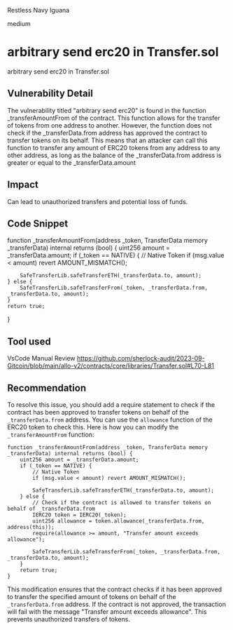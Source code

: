 Restless Navy Iguana

medium

# arbitrary send erc20 in Transfer.sol
arbitrary send erc20 in Transfer.sol
## Vulnerability Detail
The vulnerability titled "arbitrary send erc20" is found in the function _transferAmountFrom of the contract. This function allows for the transfer of tokens from one address to another. However, the function does not check if the _transferData.from address has approved the contract to transfer tokens on its behalf. This means that an attacker can call this function to transfer any amount of ERC20 tokens from any address to any other address, as long as the balance of the _transferData.from address is greater or equal to the _transferData.amount
## Impact
Can lead to unauthorized transfers and potential loss of funds.
## Code Snippet
function _transferAmountFrom(address _token, TransferData memory _transferData) internal returns (bool) {
    uint256 amount = _transferData.amount;
    if (_token == NATIVE) {
        // Native Token
        if (msg.value < amount) revert AMOUNT_MISMATCH();

        SafeTransferLib.safeTransferETH(_transferData.to, amount);
    } else {
        SafeTransferLib.safeTransferFrom(_token, _transferData.from, _transferData.to, amount);
    }
    return true;
}
## Tool used
VsCode
Manual Review
https://github.com/sherlock-audit/2023-09-Gitcoin/blob/main/allo-v2/contracts/core/libraries/Transfer.sol#L70-L81
## Recommendation
To resolve this issue, you should add a require statement to check if the contract has been approved to transfer tokens on behalf of the `_transferData.from` address. You can use the `allowance` function of the ERC20 token to check this. Here is how you can modify the `_transferAmountFrom` function:

```solidity
function _transferAmountFrom(address _token, TransferData memory _transferData) internal returns (bool) {
    uint256 amount = _transferData.amount;
    if (_token == NATIVE) {
        // Native Token
        if (msg.value < amount) revert AMOUNT_MISMATCH();

        SafeTransferLib.safeTransferETH(_transferData.to, amount);
    } else {
        // Check if the contract is allowed to transfer tokens on behalf of _transferData.from
        IERC20 token = IERC20(_token);
        uint256 allowance = token.allowance(_transferData.from, address(this));
        require(allowance >= amount, "Transfer amount exceeds allowance");

        SafeTransferLib.safeTransferFrom(_token, _transferData.from, _transferData.to, amount);
    }
    return true;
}
```

This modification ensures that the contract checks if it has been approved to transfer the specified amount of tokens on behalf of the `_transferData.from` address. If the contract is not approved, the transaction will fail with the message "Transfer amount exceeds allowance". This prevents unauthorized transfers of tokens.